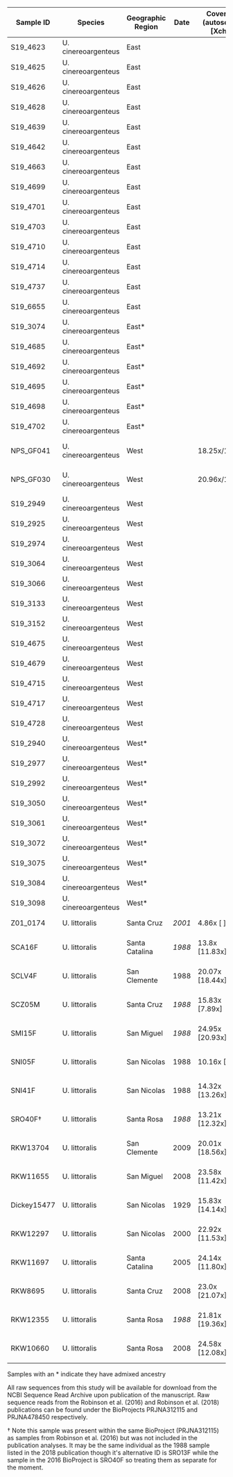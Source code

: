 | Sample ID | Species | Geographic Region | Date | Coverage (autosomes [Xchr]) | Source |
| --------- | ------- | ----------------- | ---- | -------- | ------ |
| S19_4623 | U. cinereoargenteus | East | | | This Study |
| S19_4625 | U. cinereoargenteus | East | | | This Study |
| S19_4626 | U. cinereoargenteus | East | | | This Study |
| S19_4628 | U. cinereoargenteus | East | | | This Study |
| S19_4639 | U. cinereoargenteus | East | | | This Study |
| S19_4642 | U. cinereoargenteus | East | | | This Study |
| S19_4663 | U. cinereoargenteus | East | | | This Study |
| S19_4699 | U. cinereoargenteus | East | | | This Study |
| S19_4701 | U. cinereoargenteus | East | | | This Study |
| S19_4703 | U. cinereoargenteus | East | | | This Study |
| S19_4710 | U. cinereoargenteus | East | | | This Study |
| S19_4714 | U. cinereoargenteus | East | | | This Study |
| S19_4737 | U. cinereoargenteus | East | | | This Study |
| S19_6655 | U. cinereoargenteus | East | | | This Study |
| S19_3074 | U. cinereoargenteus | East* | | | This Study |
| S19_4685 | U. cinereoargenteus | East* | | | This Study |
| S19_4692 | U. cinereoargenteus | East* | | | This Study |
| S19_4695 | U. cinereoargenteus | East* | | | This Study |
| S19_4698 | U. cinereoargenteus | East* | | | This Study |
| S19_4702 | U. cinereoargenteus | East* | | | This Study |
| NPS_GF041 | U. cinereoargenteus | West | | 18.25x/16.65x | Robinson et al. (2016) |
| NPS_GF030 | U. cinereoargenteus | West | | 20.96x/10.26x | Robinson et al. (2018) |
| S19_2949 | U. cinereoargenteus | West | | | This Study |
| S19_2925 | U. cinereoargenteus | West | | | This Study |
| S19_2974 | U. cinereoargenteus | West | | | This Study |
| S19_3064 | U. cinereoargenteus | West | | | This Study |
| S19_3066 | U. cinereoargenteus | West | | | This Study |
| S19_3133 | U. cinereoargenteus | West | | | This Study |
| S19_3152 | U. cinereoargenteus | West | | | This Study |
| S19_4675 | U. cinereoargenteus | West | | | This Study |
| S19_4679 | U. cinereoargenteus | West | | | This Study |
| S19_4715 | U. cinereoargenteus | West | | | This Study |
| S19_4717 | U. cinereoargenteus | West | | | This Study |
| S19_4728 | U. cinereoargenteus | West | | | This Study |
| S19_2940 | U. cinereoargenteus | West* | | | This Study |
| S19_2977 | U. cinereoargenteus | West* | | | This Study |
| S19_2992 | U. cinereoargenteus | West* | | | This Study |
| S19_3050 | U. cinereoargenteus | West* | | | This Study |
| S19_3061 | U. cinereoargenteus | West* | | | This Study |
| S19_3072 | U. cinereoargenteus | West* | | | This Study |
| S19_3075 | U. cinereoargenteus | West* | | | This Study |
| S19_3084 | U. cinereoargenteus | West* | | | This Study |
| S19_3098 | U. cinereoargenteus | West* | | | This Study |
| Z01_0174 | U. littoralis | Santa Cruz | *2001* | 4.86x [ ] | This Study |
| SCA16F | U. littoralis | Santa Catalina |*1988* | 13.8x [11.83x] | Robinson et al. (2016) |
| SCLV4F | U. littoralis | San Clemente | 1988 | 20.07x [18.44x] | Robinson et al. (2016) |
| SCZ05M | U. littoralis | Santa Cruz | *1988* | 15.83x [7.89x] | Robinson et al. (2016) |
| SMI15F | U. littoralis | San Miguel | *1988* | 24.95x [20.93x] | Robinson et al. (2016) |
| SNI05F | U. littoralis | San Nicolas | 1988 | 10.16x [9.4x] | Robinson et al. (2016) |
| SNI41F | U. littoralis | San Nicolas | 1988 | 14.32x [13.26x] | Robinson et al. (2016) |
| SRO40F† | U. littoralis | Santa Rosa | *1988* | 13.21x [12.32x] | Robinson et al. (2016) |
| RKW13704 | U. littoralis | San Clemente | 2009 | 20.01x [18.56x] | Robinson et al. (2018) |
| RKW11655 | U. littoralis | San Miguel | 2008 | 23.58x [11.42x] | Robinson et al. (2018) |
| Dickey15477 | U. littoralis | San Nicolas | 1929 | 15.83x [14.14x] | Robinson et al. (2018) |
| RKW12297 | U. littoralis | San Nicolas |2000 | 22.92x [11.53x] | Robinson et al. (2018) |
| RKW11697 | U. littoralis | Santa Catalina | 2005 | 24.14x [11.80x] | Robinson et al. (2018) |
| RKW8695 | U. littoralis | Santa Cruz | 2008 | 23.0x [21.07x] | Robinson et al. (2018) |
| RKW12355 | U. littoralis | Santa Rosa | *1988* | 21.81x [19.36x]| Robinson et al. (2018) |
| RKW10660 | U. littoralis | Santa Rosa | 2008 | 24.58x [12.08x] | Robinson et al. (2018) |

Samples with an * indicate they have admixed ancestry  

All raw sequences from this study will be available for download from the NCBI Sequence Read Archive upon publication of the manuscript. Raw sequence reads from the Robinson et al. (2016) and Robinson et al. (2018) publications can be found under the BioProjects PRJNA312115 and PRJNA478450 respectively. 

† Note this sample was present within the same BioProject (PRJNA312115) as samples from Robinson et al. (2016) but was not included in the publication analyses. It may be the same individual as the 1988 sample listed in the 2018 publication though it's alternative ID is SRO13F while the sample in the 2016 BioProject is SRO40F so treating them as separate for the moment.
